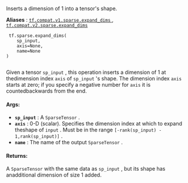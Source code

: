Inserts a dimension of 1 into a tensor's shape.

**Aliases** : [ `tf.compat.v1.sparse.expand_dims` ](/api_docs/python/tf/sparse/expand_dims), [ `tf.compat.v2.sparse.expand_dims` ](/api_docs/python/tf/sparse/expand_dims)

```
 tf.sparse.expand_dims(
    sp_input,
    axis=None,
    name=None
)
 
```

Given a tensor  `sp_input` , this operation inserts a dimension of 1 at thedimension index  `axis`  of  `sp_input` 's shape. The dimension index  `axis` starts at zero; if you specify a negative number for  `axis`  it is countedbackwards from the end.

#### Args:
- **`sp_input`** : A  `SparseTensor` .
- **`axis`** : 0-D (scalar). Specifies the dimension index at which to expand theshape of  `input` . Must be in the range  `[-rank(sp_input) - 1,rank(sp_input)]` .
- **`name`** : The name of the output  `SparseTensor` .


#### Returns:
A  `SparseTensor`  with the same data as  `sp_input` , but its shape has anadditional dimension of size 1 added.

